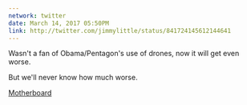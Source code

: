 ```yaml
---
network: twitter
date: March 14, 2017 05:50PM
link: http://twitter.com/jimmylittle/status/841724145612144641
---
```

Wasn't a fan of Obama/Pentagon's use of drones, now it will get even worse.

But we'll never know how much worse.

[Motherboard](http://bit.ly/2moI3ui)
